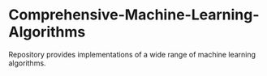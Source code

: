 # Comprehensive-Machine-Learning-Algorithms
Repository provides implementations of a wide range of machine learning algorithms.
